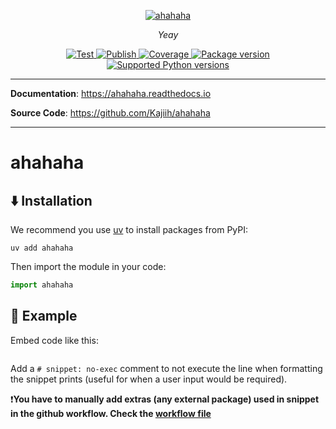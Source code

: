 <p align="center">
<a href="https://github.com/Kajiih/ahahaha">
    <img alt="ahahaha" src="https://www.python.org/static/community_logos/python-logo-generic.svg"/>
</a>
</p>

<p align="center">
    <em>Yeay</em>
</p>
<!-- 4 to 5 badges max -->
<p align="center">
<a href="https://github.com/Kajiih/ahahaha/actions?query=workflow%3ATest" target="_blank">
    <img src="https://github.com/Kajiih/ahahaha/workflows/Test/badge.svg" alt="Test">
</a>
<a href="https://github.com/Kajiih/ahahaha/actions?query=workflow%3APublish" target="_blank">
    <img src="https://github.com/Kajiih/ahahaha/workflows/Publish/badge.svg" alt="Publish">
</a>
<a href="https://codecov.io/github/Kajiih/ahahaha" target="_blank">
    <img src="https://img.shields.io/codecov/c/github/Kajiih/ahahaha" alt="Coverage">
<a href="https://pypi.org/project/ahahaha" target="_blank">
    <img src="https://img.shields.io/pypi/v/ahahaha" alt="Package version">
</a>
<a href="https://pypi.org/project/ahahaha" target="_blank">
    <img src="https://img.shields.io/pypi/pyversions/ahahaha" alt="Supported Python versions">
</a>
</p>

---

**Documentation**: <https://ahahaha.readthedocs.io>

**Source Code**: <https://github.com/Kajiih/ahahaha>

---

<!--
One paragraph describing the project:
- First, one or 2 sentences to describe the project (it's the first thing that
appears in a search engine below the link)
- Then, after a line break a description af the features explaining what it does etc

Example:
ahahaha is a tool/app/library for ....

The key features are:

- ...
- ...
- ...

-->

# ahahaha <!-- You can add a punchline here -->

## ⬇️ Installation

We recommend you use [uv](https://docs.astral.sh/uv/) to install packages from PyPI:

```shell
uv add ahahaha
```

Then import the module in your code:

```python
import ahahaha
```

## 🧩 Example

Embed code like this:

```python:dev/readme_snippets/formatted/code_embedding_demo.py
```

Add a `# snippet: no-exec` comment to not execute the line when formatting the snippet prints
(useful for when a user input would be required).

❗**You have to manually add extras (any external package) used in snippet in the github workflow.
Check the [workflow file](/.github/workflows/code-embedder.yaml)**
